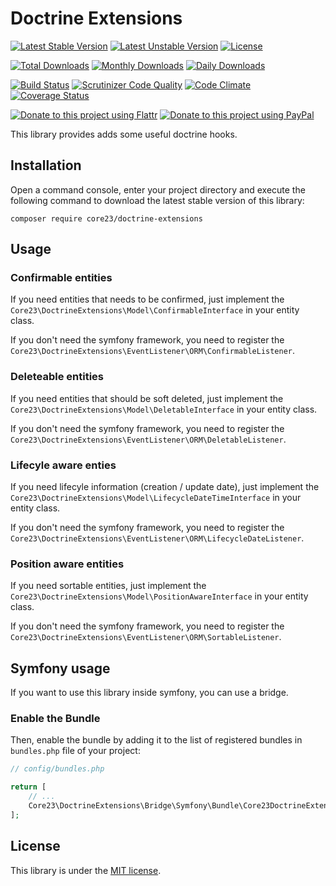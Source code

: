 Doctrine Extensions
===================
[![Latest Stable Version](https://poser.pugx.org/core23/doctrine-extensions/v/stable)](https://packagist.org/packages/core23/doctrine-extensions)
[![Latest Unstable Version](https://poser.pugx.org/core23/doctrine-extensions/v/unstable)](https://packagist.org/packages/core23/doctrine-extensions)
[![License](https://poser.pugx.org/core23/doctrine-extensions/license)](LICENSE.md)

[![Total Downloads](https://poser.pugx.org/core23/doctrine-extensions/downloads)](https://packagist.org/packages/core23/doctrine-extensions)
[![Monthly Downloads](https://poser.pugx.org/core23/doctrine-extensions/d/monthly)](https://packagist.org/packages/core23/doctrine-extensions)
[![Daily Downloads](https://poser.pugx.org/core23/doctrine-extensions/d/daily)](https://packagist.org/packages/core23/doctrine-extensions)

[![Build Status](https://travis-ci.org/core23/doctrine-extensions.svg)](http://travis-ci.org/core23/doctrine-extensions)
[![Scrutinizer Code Quality](https://scrutinizer-ci.com/g/core23/doctrine-extensions/badges/quality-score.png)](https://scrutinizer-ci.com/g/core23/doctrine-extensions/)
[![Code Climate](https://codeclimate.com/github/core23/doctrine-extensions/badges/gpa.svg)](https://codeclimate.com/github/core23/doctrine-extensions)
[![Coverage Status](https://coveralls.io/repos/core23/doctrine-extensions/badge.svg)](https://coveralls.io/r/core23/doctrine-extensions)

[![Donate to this project using Flattr](https://img.shields.io/badge/flattr-donate-yellow.svg)](https://flattr.com/profile/core23)
[![Donate to this project using PayPal](https://img.shields.io/badge/paypal-donate-yellow.svg)](https://paypal.me/gripp)

This library provides adds some useful doctrine hooks.

## Installation

Open a command console, enter your project directory and execute the following command to download the latest stable version of this library:

```
composer require core23/doctrine-extensions
```

## Usage

### Confirmable entities

If you need entities that needs to be confirmed, just implement the `Core23\DoctrineExtensions\Model\ConfirmableInterface`
in your entity class.

If you don't need the symfony framework, you need to register the `Core23\DoctrineExtensions\EventListener\ORM\ConfirmableListener`.

### Deleteable entities

If you need entities that should be soft deleted, just implement the `Core23\DoctrineExtensions\Model\DeletableInterface`
in your entity class.

If you don't need the symfony framework, you need to register the `Core23\DoctrineExtensions\EventListener\ORM\DeletableListener`.

### Lifecyle aware enties

If you need lifecyle information (creation / update date), just implement the `Core23\DoctrineExtensions\Model\LifecycleDateTimeInterface`
in your entity class.

If you don't need the symfony framework, you need to register the `Core23\DoctrineExtensions\EventListener\ORM\LifecycleDateListener`.

### Position aware entities

If you need sortable entities, just implement the `Core23\DoctrineExtensions\Model\PositionAwareInterface`
in your entity class.

If you don't need the symfony framework, you need to register the `Core23\DoctrineExtensions\EventListener\ORM\SortableListener`.

## Symfony usage

If you want to use this library inside symfony, you can use a bridge.

### Enable the Bundle

Then, enable the bundle by adding it to the list of registered bundles in `bundles.php` file of your project:

```php
// config/bundles.php

return [
    // ...
    Core23\DoctrineExtensions\Bridge\Symfony\Bundle\Core23DoctrineExtensionsBundle::class => ['all' => true],
];
```

## License

This library is under the [MIT license](LICENSE.md).
